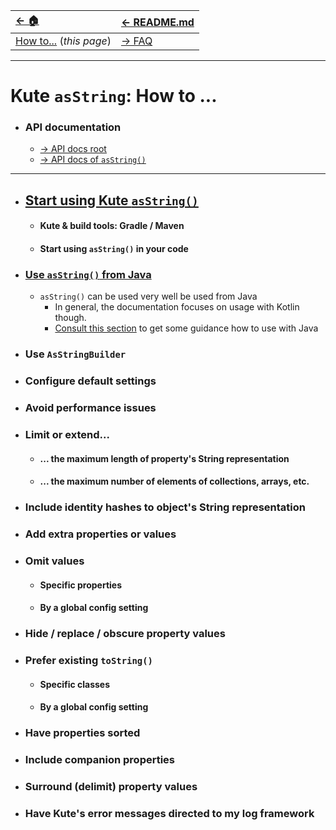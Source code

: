 | [← 🏠](../)                      | [← README.md](../../README.md) |
|:---------------------------------|:-------------------------------|
| [How to...]() (<i>this page</i>) | [→ FAQ](../../md/faq/0-faq.md) |

<hr>

# Kute `asString`: How to ...

* ### API documentation
   * [→ API docs <u>root</u>](https://janhendrikvanheusden.github.io/Kute/index.html)
   * [→ API docs of <u>`asString()`</u>](https://janhendrikvanheusden.github.io/Kute/kute/nl.kute.asstring.core/as-string.html)
<hr>

* ## [Start using Kute `asString()`](1-start-using-kute-asstring.md)
   * #### Kute & build tools: Gradle / Maven
   * #### Start using `asString()` in your code

* ### [Use `asString()` from Java](use-asstring-with-java.md)
   * `asString()` can be used very well be used from Java
     * In general, the documentation focuses on usage with Kotlin though.
     * [Consult this section](use-asstring-with-java.md) to get some guidance how to use with Java
 
* ### Use `AsStringBuilder`

* ### Configure default settings

* ### Avoid performance issues

* ### Limit or extend...
   * #### ... the maximum length of property's String representation
   * #### ... the maximum number of elements of collections, arrays, etc.

* ### Include identity hashes to object's String representation

* ### Add extra properties or values

* ### Omit values
   * #### Specific properties
   * #### By a global config setting

* ### Hide / replace / obscure property values

* ### Prefer existing `toString()`
   * #### Specific classes
   * #### By a global config setting

* ### Have properties sorted

* ### Include companion properties

* ### Surround (delimit) property values

* ### Have Kute's error messages directed to my log framework
